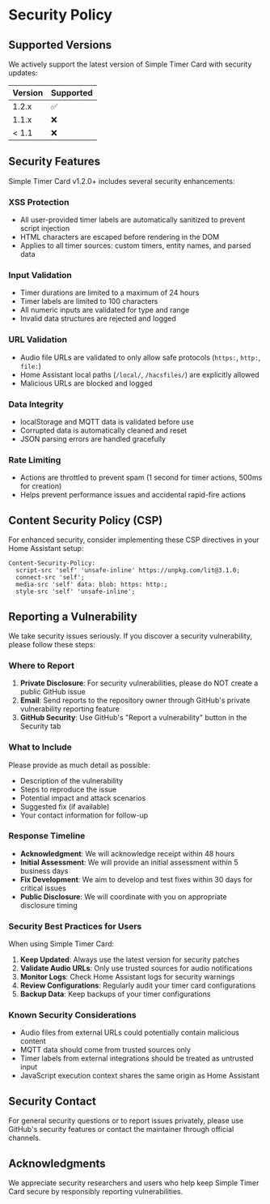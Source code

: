 # Security Policy

## Supported Versions

We actively support the latest version of Simple Timer Card with security updates:

| Version | Supported          |
| ------- | ------------------ |
| 1.2.x   | :white_check_mark: |
| 1.1.x   | :x:                |
| < 1.1   | :x:                |

## Security Features

Simple Timer Card v1.2.0+ includes several security enhancements:

### XSS Protection
- All user-provided timer labels are automatically sanitized to prevent script injection
- HTML characters are escaped before rendering in the DOM
- Applies to all timer sources: custom timers, entity names, and parsed data

### Input Validation
- Timer durations are limited to a maximum of 24 hours
- Timer labels are limited to 100 characters
- All numeric inputs are validated for type and range
- Invalid data structures are rejected and logged

### URL Validation
- Audio file URLs are validated to only allow safe protocols (`https:`, `http:`, `file:`)
- Home Assistant local paths (`/local/`, `/hacsfiles/`) are explicitly allowed
- Malicious URLs are blocked and logged

### Data Integrity
- localStorage and MQTT data is validated before use
- Corrupted data is automatically cleaned and reset
- JSON parsing errors are handled gracefully

### Rate Limiting
- Actions are throttled to prevent spam (1 second for timer actions, 500ms for creation)
- Helps prevent performance issues and accidental rapid-fire actions

## Content Security Policy (CSP)

For enhanced security, consider implementing these CSP directives in your Home Assistant setup:

```http
Content-Security-Policy: 
  script-src 'self' 'unsafe-inline' https://unpkg.com/lit@3.1.0;
  connect-src 'self';
  media-src 'self' data: blob: https: http:;
  style-src 'self' 'unsafe-inline';
```

## Reporting a Vulnerability

We take security issues seriously. If you discover a security vulnerability, please follow these steps:

### Where to Report

1. **Private Disclosure**: For security vulnerabilities, please do NOT create a public GitHub issue
2. **Email**: Send reports to the repository owner through GitHub's private vulnerability reporting feature
3. **GitHub Security**: Use GitHub's "Report a vulnerability" button in the Security tab

### What to Include

Please provide as much detail as possible:

- Description of the vulnerability
- Steps to reproduce the issue
- Potential impact and attack scenarios
- Suggested fix (if available)
- Your contact information for follow-up

### Response Timeline

- **Acknowledgment**: We will acknowledge receipt within 48 hours
- **Initial Assessment**: We will provide an initial assessment within 5 business days
- **Fix Development**: We aim to develop and test fixes within 30 days for critical issues
- **Public Disclosure**: We will coordinate with you on appropriate disclosure timing

### Security Best Practices for Users

When using Simple Timer Card:

1. **Keep Updated**: Always use the latest version for security patches
2. **Validate Audio URLs**: Only use trusted sources for audio notifications
3. **Monitor Logs**: Check Home Assistant logs for security warnings
4. **Review Configurations**: Regularly audit your timer card configurations
5. **Backup Data**: Keep backups of your timer configurations

### Known Security Considerations

- Audio files from external URLs could potentially contain malicious content
- MQTT data should come from trusted sources only
- Timer labels from external integrations should be treated as untrusted input
- JavaScript execution context shares the same origin as Home Assistant

## Security Contact

For general security questions or to report issues privately, please use GitHub's security features or contact the maintainer through official channels.

## Acknowledgments

We appreciate security researchers and users who help keep Simple Timer Card secure by responsibly reporting vulnerabilities.